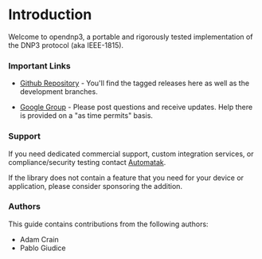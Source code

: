 # Introduction

Welcome to opendnp3, a portable and rigorously tested implementation of the DNP3 protocol (aka IEEE-1815).

### Important Links

* [Github Repository](https://www.github.com/automatak/dnp3) - You'll find the tagged releases here as well as the development branches.

* [Google Group](http://groups.google.com/group/automatak-dnp3) - Please post questions and receive updates. Help there is provided on a "as time permits" basis.

### Support

If you need dedicated commercial support, custom integration services, or compliance/security testing contact [Automatak](http://www.automatak.com).

If the library does not contain a feature that you need for your device or application, please consider sponsoring the addition.

### Authors

This guide contains contributions from the following authors:

* Adam Crain
* Pablo Giudice